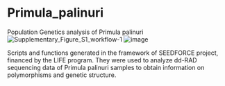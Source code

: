 # Primula_palinuri
Population Genetics analysis of Primula palinuri
![Supplementary_Figure_S1_workflow-1](https://github.com/user-attachments/assets/8850b591-4dde-4202-91cf-4c6dfa102738)
![image](https://github.com/user-attachments/assets/c7701bd0-f5a4-4c08-aa49-4c4b83ef3d1e)







Scripts and functions generated in the framework of SEEDFORCE project, financed by the LIFE program. They were used to analyze dd-RAD sequencing data of Primula palinuri samples to obtain information on polymorphisms and genetic structure. 
